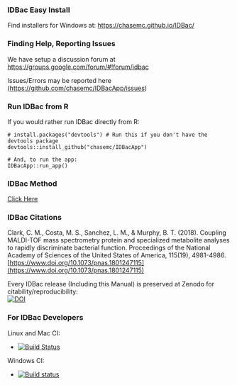 ### IDBac Easy Install

Find installers for Windows at: https://chasemc.github.io/IDBac/

### Finding Help, Reporting Issues


We have setup a discussion forum at https://groups.google.com/forum/#!forum/idbac

Issues/Errors may be reported here (https://github.com/chasemc/IDBacApp/issues) 


### Run IDBac from R

If you would rather run IDBac directly from R:

```{r}
# install.packages("devtools") # Run this if you don't have the devtools package
devtools::install_github("chasemc/IDBacApp")

# And, to run the app:
IDBacApp::run_app()

```


### IDBac Method

[Click Here](https://github.com/chasemc/IDBacApp/blob/master/method.md#-idbac-instruction-manual-for-maldi-tof-ms-acquistion-and-data-analysis-)


### IDBac Citations

Clark, C. M., Costa, M. S., Sanchez, L. M., & Murphy, B. T. (2018). Coupling MALDI-TOF mass spectrometry protein and specialized metabolite analyses to rapidly discriminate bacterial function. Proceedings of the National Academy of Sciences of the United States of America, 115(19), 4981-4986. [https://www.doi.org/10.1073/pnas.1801247115](https://www.doi.org/10.1073/pnas.1801247115)

Every IDBac release (Including this Manual) is preserved at Zenodo for citability/reproducibility:   
[![DOI](https://zenodo.org/badge/DOI/10.5281/zenodo.1115619.svg)](https://doi.org/10.5281/zenodo.1115619)


### For IDBac Developers

Linux and Mac CI:
  - [![Build Status](https://travis-ci.org/chasemc/IDBacApp.svg?branch=master)](https://travis-ci.org/chasemc/IDBacApp)
  
Windows CI:
  - [![Build status](https://ci.appveyor.com/api/projects/status/amesadt9hg4j36fp/branch/master?svg=true)](https://ci.appveyor.com/project/chasemc/idbacapp-uslr2/branch/master)






